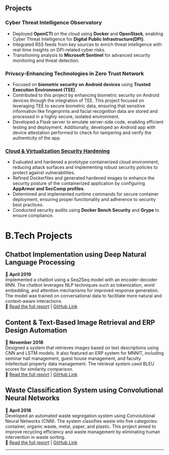 ## Projects
### **Cyber Threat Intelligence Observatory**
- Deployed **OpenCTI** on the cloud using **Docker** and **OpenStack**, enabling Cyber Threat Intelligence for **Digital Public Infrastructure(DPI)**.
- Integrated RSS feeds from key sources to enrich threat intelligence with real-time insights on DPI-related cyber risks.
- Transitioning analysis to **Microsoft Sentinel** for advanced security monitoring and threat detection.

### **Privacy-Enhancing Technologies in Zero Trust Network**
- Focused on **biometric security on Android devices** using **Trusted Execution Environment (TEE)**.
- Contributed to this project by enhancing biometric security on Android devices through the integration of TEE. This project focused on leveraging TEE to secure biometric data, ensuring that sensitive information like fingerprints and facial recognition data are stored and processed in a highly secure, isolated environment.
- Developed a Flask server to emulate server-side code, enabling efficient testing and deployment. Additionally, developed an Android app with device attestation performed to check for tampering and verify the authenticity of the app.

### [**Cloud & Virtualization Security Hardening**](https://barrryblock.github.io/2025/02/25/from-fragile-to-fortified-hardening-containers-for-real-world-security.html)
- Evaluated and hardened a prototype containerized cloud environment, reducing attack surfaces and implementing robust security policies to protect against vulnerabilities.
- Refined Dockerfiles and generated hardened images to enhance the security posture of the containerized application by configuring **AppArmor and SecComp profiles**.
- Determined and implemented runtime commands for secure container deployment, ensuring proper functionality and adherence to security best practices.
- Conducted security audits using **Docker Bench Security** and **Grype** to ensure compliance.


# **B.Tech Projects**

## Chatbot Implementation using Deep Natural Language Processing  
📅 **April 2019**  
Implemented a chatbot using a Seq2Seq model with an encoder-decoder RNN. The chatbot leverages NLP techniques such as tokenization, word embedding, and attention mechanisms for improved response generation. The model was trained on conversational data to facilitate more natural and context-aware interactions.  
🔗 [Read the full report](/assets/reports/8th%20Sem%20Project%20Report.pdf) | [GitHub Link](https://github.com/ishaan0710/Reverse-Image-Search)

## Content & Text-Based Image Retrieval and ERP Design Automation  
📅 **November 2018**  
Designed a system that retrieves images based on text descriptions using CNN and LSTM models. It also featured an ERP system for MNNIT, including seminar hall management, guest house management, and faculty intellectual property data management. The retrieval system used BLEU scores for similarity comparison.  
🔗 [Read the full report](/assets/reports/7th%20Sem%20Project%20Report.pdf) | [GitHub Link](https://github.com/abhinav23dixit/Text-and-Content-Based-Image-Retrieval)

## Waste Classification System using Convolutional Neural Networks  
📅 **April 2018**  
Developed an automated waste segregation system using Convolutional Neural Networks (CNN). The system classifies waste into five categories: container, organic waste, metal, paper, and plastic. This project aimed to improve recycling efficiency and waste management by eliminating human intervention in waste sorting.  
🔗 [Read the full report](/assets/reports/6th%20Sem%20Project%20Report.pdf) | [GitHub Link](https://github.com/abhinav23dixit/Waste-Classification)

---

